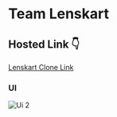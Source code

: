 # Team Lenskart

## Hosted Link 👇

[Lenskart Clone Link](https://ugamraj.github.io/team-lenskart/Home/)


### UI

![Ui 2](https://github.com/UgamRaj/team-lenskart/assets/124122714/47f4f129-8368-4222-8568-da7a0c71242a)

